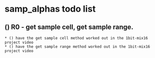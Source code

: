 # samp_alphas todo list

## () R0 - get sample cell, get sample range.
    * () have the get sample cell method worked out in the 1bit-mix16 project video
    * () have the get sample range method worked out in the 1bit-mix16 project video

